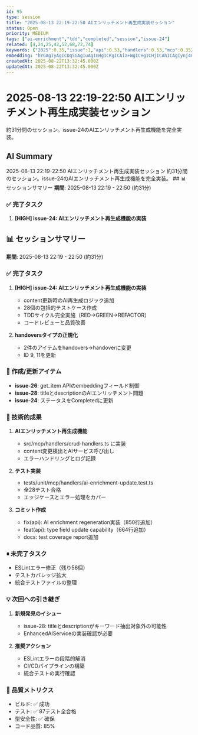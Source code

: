 ```yaml
---
id: 95
type: session
title: "2025-08-13 22:19-22:50 AIエンリッチメント再生成実装セッション"
status: Open
priority: MEDIUM
tags: ["ai-enrichment","tdd","completed","session","issue-24"]
related: [4,24,25,42,52,68,72,74]
keywords: {"2025":0.35,"issue":1,"api":0.53,"handlers":0.53,"mcp":0.35}
embedding: "hYGAgIyAgICDq5GAgIuAgIGHgICKgICAia+WgICHgICHjICAhICAgIynj4CAjICAjIuAgICAgICKm4mAgIyAgIyGgICBgICAhJaJgICGgICGgICAh4CAgImxkICAgYCAgYCAgIyAgICCm5aAgICAgICFgICLgICAgKCXgICFgIA="
createdAt: 2025-08-22T13:32:45.000Z
updatedAt: 2025-08-22T13:32:45.000Z
---
```


# 2025-08-13 22:19-22:50 AIエンリッチメント再生成実装セッション

約31分間のセッション。issue-24のAIエンリッチメント再生成機能を完全実装。

## AI Summary

2025-08-13 22:19-22:50 AIエンリッチメント再生成実装セッション 約31分間のセッション。issue-24のAIエンリッチメント再生成機能を完全実装。 ## 📊 セッションサマリー
**期間**: 2025-08-13 22:19 - 22:50 (約31分)

### ✅ 完了タスク
1. **[HIGH] issue-24: AIエンリッチメント再生成機能の実装**
 

## 📊 セッションサマリー
**期間**: 2025-08-13 22:19 - 22:50 (約31分)

### ✅ 完了タスク
1. **[HIGH] issue-24: AIエンリッチメント再生成機能の実装**
   - content更新時のAI再生成ロジック追加
   - 28個の包括的テストケース作成
   - TDDサイクル完全実施（RED→GREEN→REFACTOR）
   - コードレビューと品質改善

2. **handoversタイプの正規化**
   - 2件のアイテムをhandovers→handoverに変更
   - ID 9, 11を更新

### 📝 作成/更新アイテム
- **issue-26**: get_item APIのembeddingフィールド制御
- **issue-28**: titleとdescriptionのAIエンリッチメント問題
- **issue-24**: ステータスをCompletedに更新

### 🔧 技術的成果
1. **AIエンリッチメント再生成機能**
   - src/mcp/handlers/crud-handlers.ts に実装
   - content変更検出とAIサービス呼び出し
   - エラーハンドリングとログ記録

2. **テスト実装**
   - tests/unit/mcp/handlers/ai-enrichment-update.test.ts
   - 全28テスト合格
   - エッジケースとエラー処理をカバー

3. **コミット作成**
   - fix(api): AI enrichment regeneration実装（850行追加）
   - feat(api): type field update capability（664行追加）
   - docs: test coverage report追加

### ⏸ 未完了タスク
- ESLintエラー修正（残り56個）
- テストカバレッジ拡大
- 統合テストファイルの整理

### 💡 次回への引き継ぎ
1. **新規発見のイシュー**
   - issue-28: titleとdescriptionがキーワード抽出対象外の可能性
   - EnhancedAIServiceの実装確認が必要

2. **推奨アクション**
   - ESLintエラーの段階的解消
   - CI/CDパイプラインの構築
   - 統合テストの実行確認

### 🎯 品質メトリクス
- ビルド: ✅ 成功
- テスト: ✅ 87テスト全合格
- 型安全性: ✅ 確保
- コード品質: 85%
